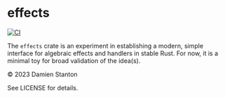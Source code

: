 # effects

[![CI](https://github.com/damienstanton/effects/actions/workflows/rust.yml/badge.svg)](https://github.com/damienstanton/effects/actions/workflows/rust.yml)

The `effects` crate is an experiment in establishing a modern, simple interface for algebraic effects and handlers in
stable Rust. For now, it is a minimal toy for broad validation of the idea(s).

© 2023 Damien Stanton

See LICENSE for details.
